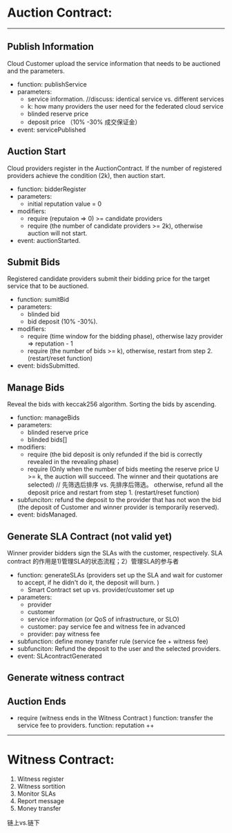 # Auction Contract:
---- 
## Publish Information
Cloud Customer upload the service information that needs to be auctioned and the parameters.

 - function: publishService
 - parameters: 
     - service information. //discuss: identical service vs. different services
     - k: how many providers the user need for the federated cloud service
     - blinded reserve price 
     - deposit price （10% -30% 成交保证金）
 - event: servicePublished

## Auction Start
Cloud providers register in the AuctionContract. If the number of registered providers achieve the condition (2k), then auction start.

- function: bidderRegister
- parameters:
    - initial reputation value = 0
- modifiers:
    - require (reputaion => 0) >= candidate providers 
    - require (the number of candidate providers >= 2k), otherwise auction will not start.
- event: auctionStarted. 

## Submit Bids
Registered candidate providers submit their bidding price for the target service that to be auctioned.

- function: sumitBid
- parameters:
    - blinded bid
    - bid deposit (10% -30%).
- modifiers:
    - require (time window for the bidding phase), otherwise lazy provider  => reputation - 1 
    - require (the number of bids >= k), otherwise, restart from step 2. (restart/reset function)
- event: bidsSubmitted.

## Manage Bids
Reveal the bids with keccak256 algorithm. Sorting the bids by ascending.

- function: manageBids
- parameters:
    - blinded reserve price
    - blinded bids[]
- modifiers:
    - require (the bid deposit is only refunded if the bid is correctly revealed in the revealing phase)
    - require (Only when the number of bids meeting the reserve price U >= k, the auction will succeed. The winner and their quotations are selected) // 先筛选后排序 vs. 先排序后筛选。 otherwise, refund all the deposit price and restart from step 1. (restart/reset function)
- subfunciton: refund the deposit to the provider that has not won the bid (the deposit of Customer and winner provider is temporarily reserved).
- event: bidsManaged.

## Generate SLA Contract (not valid yet)
Winner provider bidders sign the SLAs with the customer, respectively. SLA contract 的作用是1)管理SLA的状态流程；2）管理SLA的参与者

- function: generateSLAs (providers set up the SLA and wait for customer to accept, if he didn't do it, the deposit will burn. )
    - Smart Contract set up vs. provider/customer set up
- parameters: 
    - provider
    - customer
    - service information (or QoS of infrastructure, or SLO)
    - customer: pay service fee and witness fee in advanced
    - provider: pay witness fee
- subfunction: define money transfer rule (service fee + witness fee)
- subfunciton: Refund the deposit to the user and the selected providers.
- event: SLAcontractGenerated

## Generate witness contract



## Auction Ends
- require (witness ends in the Witness Contract ) 
function: transfer the service fee to providers.
function: reputation ++

---- 
# Witness Contract:
1. Witness register
2. Witness sortition
2. Monitor SLAs
3. Report message
4. Money transfer


 链上vs.链下


